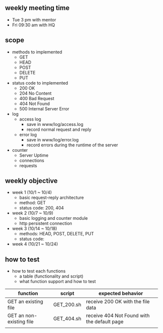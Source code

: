 ## weekly meeting time

- Tue 3 pm with mentor
- Fri 09:30 am with HQ

## scope 

- methods to implemented
    - GET
    - HEAD
    - POST
    - DELETE
    - PUT
- status code to implemented
    - 200 OK
    - 204 No Content
    - 400 Bad Request
    - 404 Not Found
    - 500 Internal Server Error
- log
    - access log
        - save in www/log/access.log
        - record normal request and reply
    - error log
        - save in www/log/error.log
        - record errors during the runtime of the server
- counter
    - Server Uptime
    - connections
    - requests

## weekly objective

- week 1 (10/1 ~ 10/4)
    - basic request-reply architecture
    - method: GET
    - status code: 200, 404
- week 2 (10/7 ~ 10/9)
    - basic logging and counter module
    - http persistent connection
- week 3 (10/14 ~ 10/18)
    - methods: HEAD, POST, DELETE, PUT
    - status code: 
- week 4 (10/21 ~ 10/24)

## how to test

- how to test each functions
    - a table (functionality and script)
    - what function support and how to test

| function                 | script     | expected behavior                           |
| ------------------------ | ---------- | ------------------------------------------- |
| GET an existing file     | GET_200.sh | receive 200 OK with the file data           |
| GET an non-existing file | GET_404.sh | receive 404 Not Found with the default page |
|                          |            |                                             |


